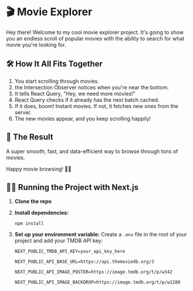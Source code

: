 # 🎬 Movie Explorer

Hey there! Welcome to my cool movie explorer project. It's going to show you an endless scroll of popular movies with the ability to search for what movie you're looking for.

## 🛠 How It All Fits Together

1. You start scrolling through movies.
2. the Intersection Observer notices when you're near the bottom.
3. It tells React Query, "Hey, we need more movies!"
4. React Query checks if it already has the next batch cached.
5. If it does, boom! Instant movies. If not, it fetches new ones from the server.
6. The new movies appear, and you keep scrolling happily!

## 🎉 The Result

A super smooth, fast, and data-efficient way to browse through tons of movies.

Happy movie browsing! 🍿✨

## 🏃‍♂️ Running the Project with Next.js

1. **Clone the repo**
  
2. **Install dependencies:**
   ```
   npm install
   ```

3. **Set up your environment variable:**
   Create a `.env` file in the root of your project and add your TMDB API key:
   ```
   NEXT_PUBLIC_TMDB_API_KEY=your_api_key_here

   NEXT_PUBLIC_API_BASE_URL=https://api.themoviedb.org/3

   NEXT_PUBLIC_API_IMAGE_POSTER=https://image.tmdb.org/t/p/w342

   NEXT_PUBLIC_API_IMAGE_BACKDROP=https://image.tmdb.org/t/p/w1280
   ```

